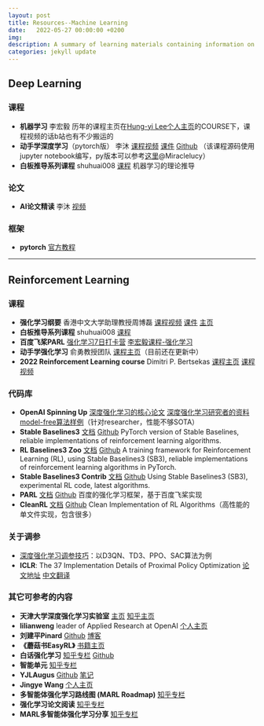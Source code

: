```yaml
---
layout: post
title: Resources--Machine Learning
date:   2022-05-27 00:00:00 +0200
img:
description: A summary of learning materials containing information on machine learning, deep learning and reinforcement learning.
categories: jekyll update
---
```

## Deep Learning

### 课程

* **机器学习** 李宏毅 历年的课程主页在[Hung-yi Lee个人主页](https://speech.ee.ntu.edu.tw/~hylee/index.php)的COURSE下，课程视频的话b站也有不少搬运的
* **动手学深度学习**（pytorch版） 李沐 [课程视频](https://space.bilibili.com/1567748478/channel/seriesdetail?sid=358497) [课件](https://zh-v2.d2l.ai/) [Github](https://github.com/d2l-ai/d2l-zh) （该课程源码使用jupyter notebook编写，py版本可以参考[这里](https://github.com/Miraclelucy/dive_into_deep_learning)@Miraclelucy）
* **白板推导系列课程** shuhuai008 [课程](https://www.bilibili.com/video/BV1aE411o7qd?spm_id_from=333.999.0.0) 机器学习的理论推导

### 论文

* **AI论文精读** 李沐 [视频](https://space.bilibili.com/1567748478/channel/collectiondetail?sid=32744)

### 框架

* **pytorch** [官方教程](https://pytorch.org/tutorials/)

---

## Reinforcement Learning

### 课程

* **强化学习纲要** 香港中文大学助理教授周博磊 [课程视频](https://space.bilibili.com/511221970/channel/seriesdetail?sid=764099) [课件](https://github.com/zhoubolei/introRL) [主页](https://boleizhou.github.io/)
* **白板推导系列课程** shuhuai008 [课程](https://space.bilibili.com/97068901?spm_id_from=333.788.b_765f7570696e666f.1)
* **百度飞桨PARL** [强化学习7日打卡营](https://aistudio.baidu.com/aistudio/course/introduce/1335) [李宏毅课程-强化学习](https://aistudio.baidu.com/aistudio/course/introduce/2062)
* **动手学强化学习** 俞勇教授团队 [课程主页](https://hrl.boyuai.com)（目前还在更新中）
* **2022 Reinforcement Learning course** Dimitri P. Bertsekas [课程主页](http://web.mit.edu/dimitrib/www/RLbook.html) [课程视频](https://space.bilibili.com/2036999141)

### 代码库

* **OpenAI Spinning Up** [深度强化学习的核心论文](https://spinningup.readthedocs.io/zh_CN/latest/spinningup/keypapers.html) [深度强化学习研究者的资料](https://spinningup.readthedocs.io/zh_CN/latest/spinningup/spinningup.html) [model-free算法样例](https://github.com/openai/spinningup)（针对researcher，性能不够SOTA）
* **Stable Baselines3** [文档](https://stable-baselines3.readthedocs.io/en/master/) [Github](https://github.com/DLR-RM/stable-baselines3) PyTorch version of Stable Baselines, reliable implementations of reinforcement learning algorithms.
* **RL Baselines3 Zoo** [文档](https://rl-baselines3-zoo.readthedocs.io/en/master/) [Github](https://github.com/DLR-RM/rl-baselines3-zoo) A training framework for Reinforcement Learning (RL), using Stable Baselines3 (SB3), reliable implementations of reinforcement learning algorithms in PyTorch.
* **Stable Baselines3 Contrib** [文档](https://sb3-contrib.readthedocs.io/en/master/) [Github](https://github.com/Stable-Baselines-Team/stable-baselines3-contrib) Using Stable Baselines3 (SB3), experimental RL code, latest algorithms.
* **PARL** [文档](https://parl.readthedocs.io/zh_CN/latest/index.html) [Github](https://github.com/PaddlePaddle/PARL) 百度的强化学习框架，基于百度飞桨实现
* **CleanRL** [文档](https://docs.cleanrl.dev/) [Github](https://github.com/vwxyzjn/cleanrl) Clean Implementation of RL Algorithms（高性能的单文件实现，包含很多）

### 关于调参

* [深度强化学习调参技巧](https://zhuanlan.zhihu.com/p/345353294)：以D3QN、TD3、PPO、SAC算法为例
* **ICLR**: The 37 Implementation Details of Proximal Policy Optimization [论文地址](https://iclr-blog-track.github.io/2022/03/25/ppo-implementation-details/) [中文翻译](https://mp.weixin.qq.com/s/kMv99HZOeJCnZ2Fy2pV8Yw)

### 其它可参考的内容

* **天津大学深度强化学习实验室** [主页](http://www.icdai.org/) [知乎主页](https://www.zhihu.com/people/hao-jian-ye-tian-jin-da-xue-51)
* **lilianweng** leader of Applied Research at OpenAI [个人主页](https://lilianweng.github.io/)
* **刘建平Pinard** [Github](https://github.com/ljpzzz/machinelearning) [博客](https://www.cnblogs.com/pinard)
* **《蘑菇书EasyRL》** [书籍主页](https://datawhalechina.github.io/easy-rl/#/)
* **白话强化学习** [知乎专栏](https://www.zhihu.com/column/c_1215667894253830144) [Github](https://github.com/louisnino/RLcode)
* **智能单元** [知乎专栏](https://www.zhihu.com/column/intelligentunit)
* **YJLAugus** [Github](https://github.com/YJLAugus/Reinforcement-Learning-Notes) [笔记](https://www.yuque.com/yjlaugus/reinforcement-learning-notes)
* **Jingye Wang** [个人主页](https://2ez4ai.github.io/categories/)
* **多智能体强化学习路线图 (MARL Roadmap)** [知乎专栏](https://zhuanlan.zhihu.com/p/349092158)
* **强化学习论文阅读** [知乎专栏](https://www.zhihu.com/column/c_1434247605399887872)
* **MARL多智能体强化学习分享** [知乎专栏](https://www.zhihu.com/column/c_1061939147282915328)